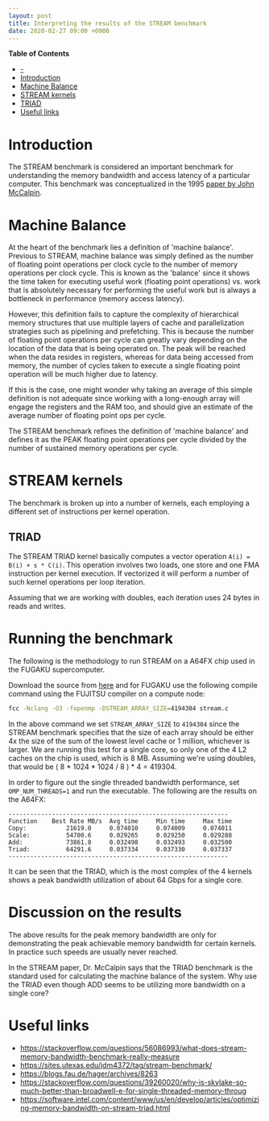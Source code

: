 ```yaml
---
layout: post
title: Interpreting the results of the STREAM benchmark
date: 2020-02-27 09:00 +0900
---
```


<!-- markdown-toc start - Don't edit this section. Run M-x markdown-toc-refresh-toc -->
**Table of Contents**

- [-](#-)
- [Introduction](#introduction)
- [Machine Balance](#machine-balance)
- [STREAM kernels](#stream-kernels)
- [TRIAD](#triad)
- [Useful links](#useful-links)

<!-- markdown-toc end -->

# Introduction

The STREAM benchmark is considered an important benchmark for understanding the memory
bandwidth and access latency of a particular computer. This benchmark was conceptualized
in the 1995 [paper by John McCalpin](http://www.cs.virginia.edu/~mccalpin/papers/bandwidth/bandwidth.html).

# Machine Balance

At the heart of the benchmark lies a definition of 'machine balance'. Previous to STREAM,
machine balance was simply defined as the number of floating point operations per clock
cycle to the number of memory operations per clock cycle. This is known as the 'balance'
since it shows the time taken for executing useful work (floating point operations) vs.
work that is absolutely necessary for performing the useful work but is always a bottleneck
in performance (memory access latency).

However, this definition fails to capture the complexity
of hierarchical memory structures that use multiple layers of cache and parallelization
strategies such as pipelining and prefetching. This is because the number of floating point
operations per cycle can greatly vary depending on the location of the data that is being
operated on. The peak will be reached when the data resides in registers, whereas for
data being accessed from memory, the number of cycles taken to execute a single floating
point operation will be much higher due to latency.

If this is the case, one might wonder why taking an average of this simple definition is
not adequate since working with a long-enough array will engage the registers and the
RAM too, and should give an estimate of the average number of floating point ops per cycle.
<!-- explain why over here -->

The STREAM benchmark refines the definition of 'machine balance' and defines it as the PEAK
floating point operations per cycle divided by the number of sustained memory operations per
cycle.

# STREAM kernels

The benchmark is broken up into a number of kernels, each employing a different set
of instructions per kernel operation.

## TRIAD

The STREAM TRIAD kernel basically computes a vector operation `A(i) = B(i) + s * C(i)`.
This operation involves two loads, one store and one FMA instruction per kernel execution.
If vectorized it will perform a number of such kernel operations per loop iteration.

Assuming that we are working with doubles, each iteration uses 24 bytes in reads and writes.

# Running the benchmark

The following is the methodology to run STREAM on a A64FX chip used in the FUGAKU supercomputer.

Download the source from [here](https://github.com/jeffhammond/STREAM) and for FUGAKU use the
following compile command using the FUJITSU compiler on a compute node:

``` bash
fcc -Nclang -O3 -fopenmp -DSTREAM_ARRAY_SIZE=4194304 stream.c
```

In the above command we set `STREAM_ARRAY_SIZE` to `4194304` since the STREAM benchmark
specifies that the size of each array should be either 4x the size of the sum of the
lowest level cache or 1 million, whichever is larger. We are running this test for
a single core, so only one of the 4 L2 caches on the chip is used, which is 8 MB.
Assuming we're using doubles, that would be ( 8 * 1024 * 1024 / 8 ) * 4 = 419304.

In order to figure out the single threaded bandwidth performance, set `OMP_NUM_THREADS=1` and
run the executable. The following are the results on the A64FX:

```
-------------------------------------------------------------
Function    Best Rate MB/s  Avg time     Min time     Max time
Copy:           21619.0     0.074010     0.074009     0.074011
Scale:          54700.6     0.029265     0.029250     0.029288
Add:            73861.8     0.032498     0.032493     0.032500
Triad:          64291.6     0.037334     0.037330     0.037337
-------------------------------------------------------------
```

It can be seen that the TRIAD, which is the most complex of the 4 kernels
shows a peak bandwidth utilization of about 64 Gbps for a single core.

# Discussion on the results

The above results for the peak memory bandwidth are only for demonstrating the
peak achievable memory bandwidth for certain kernels. In practice such speeds
are usually never reached.

In the STREAM paper, Dr. McCalpin says that the TRIAD benchmark is the standard
used for calculating the machine balance of the system. Why use the TRIAD even
though ADD seems to be utilizing more bandwidth on a single core?

# Useful links

* https://stackoverflow.com/questions/56086993/what-does-stream-memory-bandwidth-benchmark-really-measure
* https://sites.utexas.edu/jdm4372/tag/stream-benchmark/
* https://blogs.fau.de/hager/archives/8263
* https://stackoverflow.com/questions/39260020/why-is-skylake-so-much-better-than-broadwell-e-for-single-threaded-memory-throug
* https://software.intel.com/content/www/us/en/develop/articles/optimizing-memory-bandwidth-on-stream-triad.html
